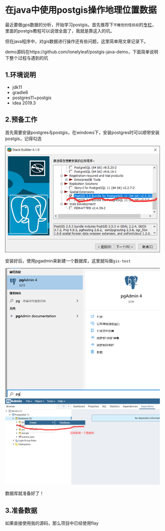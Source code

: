 # 在java中使用postgis操作地理位置数据

最近要做gps数据的分析，开始学习postgis。首先推荐下`不睡觉的怪叔叔`的[专栏](https://zhuanlan.zhihu.com/p/67232451)，
里面的postgis教程可以说很全面了，我就是靠这入的坑。

但在java程序中，对gis数据进行操作还有些问题，这里简单用文章记录下。

demo源码在https://github.com/lonelyleaf/postgis-java-demo，下面简单说明下整个过程与遇到的坑


## 1.环境说明

- jdk11
- gradle6
- postgres11+postgis
- idea 2019.3

## 2.预备工作

首先需要安装postgres与postgis，在windows下，安装postgres时可以顺带安装postgis，记得勾选

![img](img/postgis安装.png)

安装好后，使用pgadmin来新建一个数据库，这里就叫做`gis-test`

![img](img/pgadmin.png)
![img](img/新建数据库.png)

数据库就准备好了！

## 3.准备数据



如果直接使用我的源码，那么项目中已经使用flay
